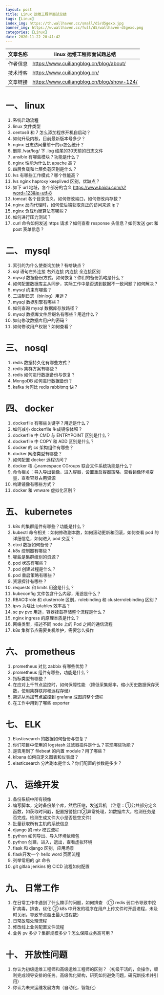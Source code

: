 ```yaml
---
layout: post
title: Linux 运维工程师面试总结
tags: [Linux]
index_img: https://th.wallhaven.cc/small/d5/d5gexo.jpg
banner_img: https://w.wallhaven.cc/full/d5/wallhaven-d5gexo.png
categories: [Linux]
date: 2020-11-22 20:41:42
---
```


| 文章名称 | linux 运维工程师面试题总结 |
|---|---|
| 作者信息 | https://www.cuiliangblog.cn/blog/about/ |
| 技术博客 | https://www.cuiliangblog.cn/ |
| 文章链接 | https://www.cuiliangblog.cn/blog/show-124/ |

# 一、 linux

1. 系统启动流程
2. linux 文件类型
3. centos6 和 7 怎么添加程序开机自启动？
4. 如何升级内核，目前最新版本号多少？
5. nginx 日志访问量前十的ip怎么统计？
6. 删除 /var/log/ 下 .log 结尾的30天前的日志文件
7. ansible 有哪些模块？功能是什么？
8. nginx 性能为什么比 apache 高？
9. 四层负载和七层负载区别是什么？
10. lvs 有哪些工作模式？哪个性能高？
11. lvs nginx haproxy keeplived 区别，优缺点？
12. 如下 url 地址，各个部分的含义
https://www.baidu.com/s?word=123&ie=utf-8
13. tomcat 各个目录含义，如何修改端口，如何修改内存数？
14. nginx 反向代理时，如何使后端获取真正的访问来源 ip？
15. nginx 负载均衡算法有哪些？
16. 如何进行压力测试？
17. curl 命令如何发送 https 请求？如何查看 response 头信息？如何发送 get 和 post 表单信息？

# 二、 mysql

1. 索引的为什么使查询加快？有啥缺点？
2. sql 语句左外连接 右外连接 内连接 全连接区别
3. mysql 数据备份方式，如何恢复？你们的备份策略是什么？
4. 如何配置数据库主从同步，实际工作中是否遇到数据不一致问题？如何解决？
5. mysql 约束有哪些？
6. 二进制日志（binlog）用途？
7. mysql 数据引擎有哪些？
8. 如何查询 mysql 数据库存放路径？
9. mysql 数据库文件后缀名有哪些？用途什么？
10. 如何修改数据库用户的密码？
11. 如何修改用户权限？如何查看？

# 三、 nosql

1. redis 数据持久化有哪些方式？
2. redis 集群方案有哪些？
3. redis 如何进行数据备份与恢复？
4. MongoDB 如何进行数据备份？
5. kafka 为何比 redis rabbitmq 快？

# 四、 docker

1. dockerfile 有哪些关键字？用途是什么？
2. 如何减小 dockerfile 生成镜像体积？
3. dockerfile 中 CMD 与 ENTRYPOINT 区别是什么？
4. dockerfile 中 COPY 和 ADD 区别是什么？
5. docker 的 cs 架构组件有哪些？
6. docker 网络类型有哪些？
7. 如何配置 docker 远程访问？
8. docker 核 心namespace CGroups 联合文件系统功能是什么？
9. 命令相关：导入导出镜像，进入容器，设置重启容器策略，查看镜像环境变量，查看容器占用资源
10. 构建镜像有哪些方式？
11. docker 和 vmware 虚拟化区别？

# 五、 kubernetes

1. k8s 的集群组件有哪些？功能是什么？
2. kubectl 命令相关：如何修改副本数，如何滚动更新和回滚，如何查看 pod 的详细信息，如何进入 pod 交互？
3. etcd 数据如何备份？
4. k8s 控制器有哪些？
5. 哪些是集群级别的资源？
6. pod 状态有哪些？
7. pod 创建过程是什么？
8. pod 重启策略有哪些？
9. 资源探针有哪些？
10. requests 和 limits 用途是什么？
11. kubeconfig 文件包含什么内容，用途是什么？
12. RBAC中role 和 clusterrole 区别，rolebinding 和 clusterrolebinding 区别？
13. ipvs 为啥比 iptables 效率高？
14. sc pv pvc 用途，容器挂载存储整个流程是什么？
15. nginx ingress 的原理本质是什么？
16. 网络类型，描述不同 node 上的 Pod 之间的通信流程
17. k8s 集群节点需要关机维护，需要怎么操作

# 六、 prometheus

1. prometheus 对比 zabbix 有哪些优势？
2. prometheus 组件有哪些，功能是什么？
3. 指标类型有哪些？
4. 在应对上千节点监控时，如何保障性能
（降低采集频率，缩小历史数据保存天数，使用集群联邦和远程存储）
5. 简述从添加节点监控到 grafana 成图的整个流程
6. 在工作中用到了哪些 exporter

# 七、 ELK

1. Elasticsearch 的数据如何备份与恢复？
2. 你们项目中使用的 logstash 过滤器插件是什么？实现哪些功能？
3. 是否用到了 filebeat 的内置 module？用了哪些？
4. kibana 如何自定义图表和仪表盘？
5. elasticsearch 分片副本是什么？你们配置的参数是多少？

# 八、 运维开发

1. 备份系统中所有镜像
2. 编写脚本，定时备份某个库，然后压缩，发送异机
（注意：①公共部分定义函数，如获取时间戳，配置报警接口②异常处理，如数据库大，检测任务是否完成。检测生成文件大小是否是空文件）
3. 批量获取所有主机的系统信息
4. django 的 mtv 模式流程
5. python 如何导出、导入环境依赖包
6. python 创建，进入，退出，查看虚拟环境
7. flask 和 django 区别，应用场景
8. flask开发一个 hello word 页面流程
9. 列举常用的 git 命令
10. git gitlab jenkins 的 CICD 流程如何配置

# 九、 日常工作

1. 在日常工作中遇到了什么棘手的问题，如何排查
（① redis 弱口令导致中挖矿病毒，排查，优化 ② k8s 中开发的程序在用户上传文件时开启进程，未及时关闭，导致节点超出最大进程数）
2. 日常故障处理流程
3. 修改线上业务配置文件流程
4. 业务 pv 多少？集群规模多少？怎么保障业务高可用？

# 十、 开放性问题

1. 你认为初级运维工程师和高级运维工程师的区别？（初级干活的，会操作，顺利完成领导安排的任务。高级优化架构，研究如何避免问题，研究新技术并引用）
2. 你认为未来运维发展方向（自动化，智能化）